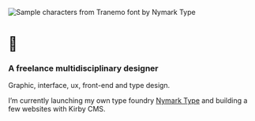 

<!--
**andreasnymark/andreasnymark** is a ✨ _special_ ✨ repository because its `README.md` (this file) appears on your GitHub profile.

Here are some ideas to get you started:

- 🔭 I’m currently working on ...
- 🌱 I’m currently learning ...
- 👯 I’m looking to collaborate on ...
- 🤔 I’m looking for help with ...
- 💬 Ask me about ...
- 📫 How to reach me: ...
- 😄 Pronouns: ...
- ⚡ Fun fact: ...
-->

![Sample characters from Tranemo font by Nymark Type](https://files.andreas.nymark.co/tranemo.png)

# 👋

### A freelance multidisciplinary designer

Graphic, interface, ux, front-end and type design. 

I’m currently launching my own type foundry [Nymark Type](https://www.nymarktype.co) and building a few websites with Kirby CMS.
